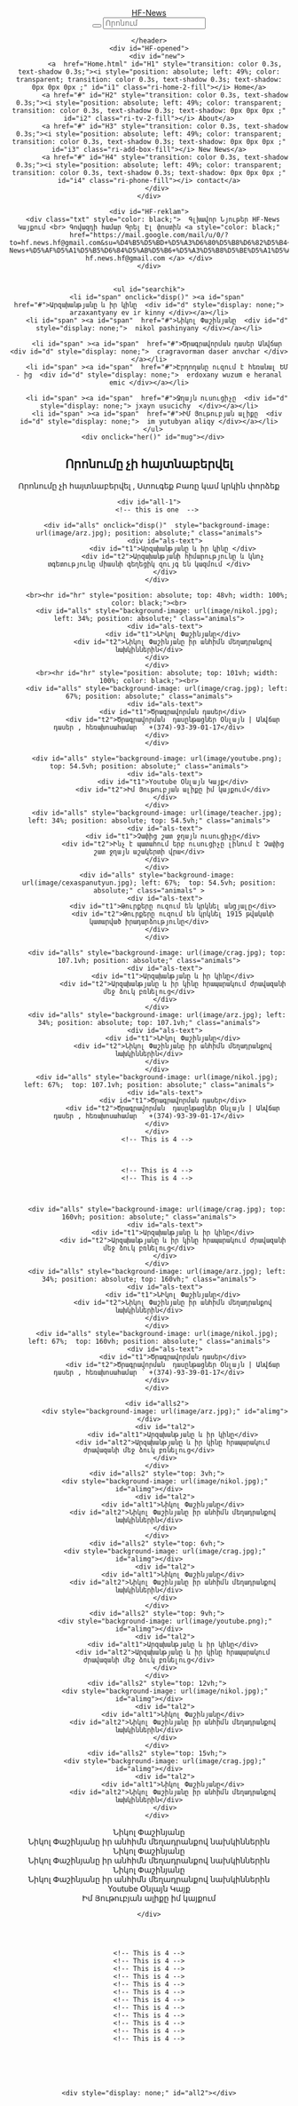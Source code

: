 
 <!DOCTYPE html>
<html lang="en">
<head>
    <meta charset="UTF-8">
    <meta name="viewport" content="width=device-width, initial-scale=1.0">
    <title>Arm News || Home</title>
    <link rel="stylesheet" href="Home.css">
    <link href="https://cdn.jsdelivr.net/npm/remixicon@3.5.0/fonts/remixicon.css" rel="stylesheet">
    <link rel="shortcut icon" href="image/HF-logo.png" type="image/x-icon">
    <script async src="Home.js"></script>
</head>
<body>
    <header id="HF-hed1">
        <div id="HF-logo"><a href="Home.html">HF-News</a></div>
        <div class="search">
        <button onclick="butt()" id="but"><i id="isearch" class="ri-search-line"></i></button>
       <input type="text" onkeyup="searchh()" name="search" id="searchbar" placeholder="Որոնում">
    </div>
        <i id="HF-open" class="ri-list-unordered"></i>
    
    
    </header>
    <div id="HF-opened">
        <div id="new">
            <a  href="Home.html" id="H1" style="transition: color 0.3s, text-shadow 0.3s;"><i style="position: absolute; left: 49%; color: transparent; transition: color 0.3s, text-shadow 0.3s; text-shadow: 0px 0px 0px ;" id="i1" class="ri-home-2-fill"></i> Home</a>
            <a href="#" id="H2" style="transition: color 0.3s, text-shadow 0.3s;"><i style="position: absolute; left: 49%; color: transparent; transition: color 0.3s, text-shadow 0.3s; text-shadow: 0px 0px 0px ;" id="i2" class="ri-tv-2-fill"></i> About</a>
            <a href="#" id="H3" style="transition: color 0.3s, text-shadow 0.3s;"><i style="position: absolute; left: 49%; color: transparent; transition: color 0.3s, text-shadow 0.3s; text-shadow: 0px 0px 0px ;" id="i3" class="ri-add-box-fill"></i> New News</a>
            <a href="#" id="H4" style="transition: color 0.3s, text-shadow 0.3s;"><i style="position: absolute; left: 49%; color: transparent; transition: color 0.3s, text-shadow 0.3s; text-shadow: 0px 0px 0px ;" id="i4" class="ri-phone-fill"></i> contact</a>
        </div>
    </div>

    <div id="HF-reklam">
      <div class="txt" style="color: black;">  Գլխավոր Նյութեր HF-News Կայքում <br> Գովազդի համար Գրել Էլ փոստին <a style="color: black;" href="https://mail.google.com/mail/u/0/?to=hf.news.hf@gmail.com&su=%D4%B5%D5%BD+%D5%A3%D6%80%D5%B8%D6%82%D5%B4+%D5%A5%D5%B4+HF-News+%D5%AF%D5%A1%D5%B5%D6%84%D5%AB%D5%B6+%D5%A3%D5%B8%D5%BE%D5%A1%D5%A6%D5%A4%D5%AB+%D5%B0%D5%A1%D5%B4%D5%A1%D6%80&fs=1&tf=cm"> hf.news.hf@gmail.com </a> </div>
    </div>


    <ul id="searchik">
        <li id="span" onclick="disp()" ><a id="span"  href="#">Արզախանթյանը և իր կինը  <div id="d" style="display: none;">  arzaxantyany ev ir kinny </div></a></li>
        <li id="span" ><a id="span"  href="#">Նիկոլ Փաշինյանը  <div id="d" style="display: none;">  nikol pashinyany </div></a></li>
      
        <li id="span" ><a id="span"  href="#">Ծրագրավորման դասեր Անվճար  <div id="d" style="display: none;">  cragravorman daser anvchar </div></a></li>
        <li id="span" ><a id="span"  href="#">Էրդողանը ուզում է հեռանալ ԵՄ - ից  <div id="d" style="display: none;">  erdoxany wuzum e heranal emic </div></a></li>
      
        <li id="span" ><a id="span"  href="#">Ջղայն ուսուցիչը  <div id="d" style="display: none;"> jxayn usucichy  </div></a></li>
        <li id="span" ><a id="span"  href="#">ԻՄ Յութուբյան ալիքը  <div id="d" style="display: none;">  im yutubyan aliqy </div></a></li>
      </ul>
      <div onclick="her()" id="mug"></div>

<div id="search_result">
    <h2 id="hes">Որոնումը չի հայտնաբերվել</h2>
    <div id="hes2">Որոնումը չի հայտնաբերվել , Ստուգեք  Բառը կամ կրկին փորձեք</div>
    <div id="hd"></div> 
</div>


    <div id="all-1">
        <!-- this is one  -->





<!-- This is 1 -->
<!-- This is 1 -->
<!-- This is 1 -->
<!-- This is 1 -->
<!-- This is 1 -->
<!-- This is 1 -->
<!-- This is 1 -->
<!-- This is 1 -->
<!-- This is 1 -->
<!-- This is 1 -->


        <div id="alls" onclick="disp()"  style="background-image: url(image/arz.jpg); position: absolute;" class="animals">
            <div id="als-text">
                <div id="t1">Արզախանթյանը և իր կինը </div>
                <div id="t2">Արզախանթյանի հիմարությունը և կնոչ տգետությունը միասնի գեղեցիկ զույգ են կազմում </div>
            </div>
        </div>

        <br><hr id="hr" style="position: absolute; top: 48vh; width: 100%; color: black;"><br>
        <div id="alls" style="background-image: url(image/nikol.jpg); left: 34%; position: absolute;" class="animals">
            <div id="als-text">
                <div id="t1">ՆԻկոլ Փաշինյանը</div>
                <div id="t2">Նիկոլ Փաշինյանը իր անհիմն մեղադրանքով նախկիններին</div>
            </div>    
        </div>
        <br><hr id="hr" style="position: absolute; top: 101vh; width: 100%; color: black;"><br>
        <div id="alls" style="background-image: url(image/crag.jpg); left: 67%; position: absolute;" class="animals">
            <div id="als-text">
                <div id="t1">Ծրագրավորման դասեր</div>
                <div id="t2">Ծրագրավորման  դասընթացներ Օնլայն | Անվճար դասեր , հեռախոսահամար ՝ +(374)-93-39-01-17</div>
            </div>    
        </div>



<!-- this is two  -->
<!-- this is two  -->




        <div id="alls" style="background-image: url(image/youtube.png); top: 54.5vh; position: absolute;" class="animals">
            <div id="als-text">
                <div id="t1">Youtube Օնլայն Կայք</div>
                <div id="t2">Իմ Յութուբյան ալիքը իմ կայքում</div>
            </div>
        </div>
        <div id="alls" style="background-image: url(image/teacher.jpg); left: 34%; position: absolute; top: 54.5vh;" class="animals">
            <div id="als-text">
                <div id="t1">Չափից շատ ջղայն ուսուցիչը</div>
                <div id="t2">Ինչ է պատահում երբ ուսուցիչը լինում է Չափից շատ ջղայն աշակերտի վրա</div>
            </div>    
        </div>
        <div id="alls" style="background-image: url(image/cexaspanutyun.jpg); left: 67%;  top: 54.5vh; position: absolute;" class="animals" >
            <div id="als-text">
                <div id="t1">Թուրքերը ուզում են կրկնել անցյալը</div>
                <div id="t2">Թուրքերը ուզում են կրկնել 1915 թվականի կատարված իրադարձությունը</div>
            </div>    
        </div>


 <!-- This is 3 -->


        <div id="alls" style="background-image: url(image/crag.jpg); top: 107.1vh; position: absolute;" class="animals">
            <div id="als-text">
                <div id="t1">Արզախանթյանը և իր կինը</div>
                <div id="t2">Արզախանթյանը և իր կինը հրապարակում ժրավազանի մեջ ձուկ բռնելուց</div>
            </div>
        </div>
        <div id="alls" style="background-image: url(image/arz.jpg); left: 34%; position: absolute; top: 107.1vh;" class="animals">
            <div id="als-text">
                <div id="t1">ՆԻկոլ Փաշինյանը</div>
                <div id="t2">Նիկոլ Փաշինյանը իր անհիմն մեղադրանքով նախկիններին</div>
            </div>    
        </div>
        <div id="alls" style="background-image: url(image/nikol.jpg); left: 67%;  top: 107.1vh; position: absolute;" class="animals">
            <div id="als-text">
                <div id="t1">Ծրագրավորման դասեր</div>
                <div id="t2">Ծրագրավորման  դասընթացներ Օնլայն | Անվճար դասեր , հեռախոսահամար ՝ +(374)-93-39-01-17</div>
            </div>    
        </div>
        <!-- This is 4 -->



        <!-- This is 4 -->
        <!-- This is 4 -->



        <div id="alls" style="background-image: url(image/crag.jpg); top: 160vh; position: absolute;" class="animals">
            <div id="als-text">
                <div id="t1">Արզախանթյանը և իր կինը</div>
                <div id="t2">Արզախանթյանը և իր կինը հրապարակում ժրավազանի մեջ ձուկ բռնելուց</div>
            </div>
        </div>
        <div id="alls" style="background-image: url(image/arz.jpg); left: 34%; position: absolute; top: 160vh;" class="animals">
            <div id="als-text">
                <div id="t1">ՆԻկոլ Փաշինյանը</div>
                <div id="t2">Նիկոլ Փաշինյանը իր անհիմն մեղադրանքով նախկիններին</div>
            </div>    
        </div>
        <div id="alls" style="background-image: url(image/nikol.jpg); left: 67%;  top: 160vh; position: absolute;" class="animals">
            <div id="als-text">
                <div id="t1">Ծրագրավորման դասեր</div>
                <div id="t2">Ծրագրավորման  դասընթացներ Օնլայն | Անվճար դասեր , հեռախոսահամար ՝ +(374)-93-39-01-17</div>
            </div>    
        </div>





<!-- This is 2 -->
<!-- This is 2 -->
<!-- This is 2 -->
<!-- This is 2 -->
<!-- This is 2 -->
<!-- This is 2 -->
<!-- This is 2 -->
<!-- This is 2 -->
<!-- This is 2 -->
<!-- This is 2 -->
<!-- This is 2 -->




        <div id="alls2">
            <div style="background-image: url(image/arz.jpg);" id="alimg"></div>
            <div id="tal2">
                <div id="alt1">Արզախանթյանը և իր կինը</div>
                <div id="alt2">Արզախանթյանը և իր կինը հրապարակում ժրավազանի մեջ ձուկ բռնելուց</div>
            </div>
        </div>
        <div id="alls2" style="top: 3vh;">
            <div style="background-image: url(image/nikol.jpg);" id="alimg"></div>
            <div id="tal2">
                <div id="alt1">Նիկոլ Փաշինյանը</div>
                <div id="alt2">Նիկոլ Փաշինյանը իր անհիմն մեղադրանքով նախկիններին</div>
            </div>
        </div>
        <div id="alls2" style="top: 6vh;">
            <div style="background-image: url(image/crag.jpg);" id="alimg"></div>
            <div id="tal2">
                <div id="alt1">Նիկոլ Փաշինյանը</div>
                <div id="alt2">Նիկոլ Փաշինյանը իր անհիմն մեղադրանքով նախկիններին</div>
            </div>
        </div>
        <div id="alls2" style="top: 9vh;">
            <div style="background-image: url(image/youtube.png);" id="alimg"></div>
            <div id="tal2">
                <div id="alt1">Արզախանթյանը և իր կինը</div>
                <div id="alt2">Արզախանթյանը և իր կինը հրապարակում ժրավազանի մեջ ձուկ բռնելուց</div>
            </div>
        </div>
        <div id="alls2" style="top: 12vh;">
            <div style="background-image: url(image/nikol.jpg);" id="alimg"></div>
            <div id="tal2">
                <div id="alt1">Նիկոլ Փաշինյանը</div>
                <div id="alt2">Նիկոլ Փաշինյանը իր անհիմն մեղադրանքով նախկիններին</div>
            </div>
        </div>
        <div id="alls2" style="top: 15vh;">
            <div style="background-image: url(image/crag.jpg);" id="alimg"></div>
            <div id="tal2">
                <div id="alt1">Նիկոլ Փաշինյանը</div>
                <div id="alt2">Նիկոլ Փաշինյանը իր անհիմն մեղադրանքով նախկիններին</div>
            </div>
        </div>









<!-- This is 3 -->
<!-- This is 3 -->
<!-- This is 3 -->
<!-- This is 3 -->
<!-- This is 3 -->
<!-- This is 3 -->
<!-- This is 3 -->
<!-- This is 3 -->
<!-- This is 3 -->
<!-- This is 3 -->
<!-- This is 3 -->
<!-- This is 3 -->
<!-- This is 3 -->






<div id="alls3" style="top: -3.5vh;">
    <div style="background-image: url(image/crag.jpg);" id="alimg3"></div>
    <div id="tal3">
        <div id="alt31">Նիկոլ Փաշինյանը</div>
        <div id="alt32">Նիկոլ Փաշինյանը իր անհիմն մեղադրանքով նախկիններին</div>
    </div>
</div>
<div id="alls3" style="top: -0.8vh;">
    <div style="background-image: url(image/arz.jpg);" id="alimg3"></div>
    <div id="tal3">
        <div id="alt31">Նիկոլ Փաշինյանը</div>
        <div id="alt32">Նիկոլ Փաշինյանը իր անհիմն մեղադրանքով նախկիններին</div>
    </div>
</div>
<div id="alls3" style="top: 2.3vh;">
    <div style="background-image: url(image/nikol.jpg);" id="alimg3"></div>
    <div id="tal3">
        <div id="alt31">Նիկոլ Փաշինյանը</div>
        <div id="alt32">Նիկոլ Փաշինյանը իր անհիմն մեղադրանքով նախկիններին</div>
    </div>
</div>
<div id="alls3" style="top: 5vh;">
    <div style="background-image: url(image/youtube.png);" id="alimg3"></div>
    <div id="tal3">
        <div id="alt31">Youtube Օնլայն Կայք </div>
        <div id="alt32">Իմ Յութուբյան ալիքը իմ կայքում  </div>
    </div>
</div>

    </div>




    <!-- This is 4 -->
    <!-- This is 4 -->
    <!-- This is 4 -->
    <!-- This is 4 -->
    <!-- This is 4 -->
    <!-- This is 4 -->
    <!-- This is 4 -->
    <!-- This is 4 -->
    <!-- This is 4 -->
    <!-- This is 4 -->
    <!-- This is 4 -->
    <!-- This is 4 -->






    <div style="display: none;" id="all2"></div>
</body>
</html>
